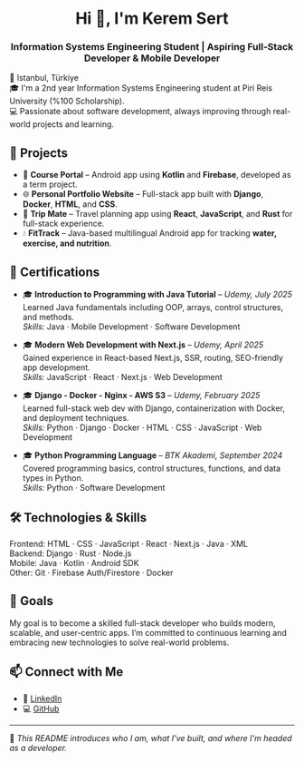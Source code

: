 <h1 align="center">Hi 👋, I'm Kerem Sert</h1>
<h3 align="center">Information Systems Engineering Student | Aspiring Full‑Stack Developer & Mobile Developer</h3>

📍 Istanbul, Türkiye  
🎓 I'm a 2nd year Information Systems Engineering student at Piri Reis University (%100 Scholarship).  
💻 Passionate about software development, always improving through real-world projects and learning.

## 🚀 Projects

- 📱 **Course Portal** – Android app using **Kotlin** and **Firebase**, developed as a term project.  
- 🌐 **Personal Portfolio Website** – Full-stack app built with **Django**, **Docker**, **HTML**, and **CSS**.  
- 🧳 **Trip Mate** – Travel planning app using **React**, **JavaScript**, and **Rust** for full-stack experience.  
- 💧 **FitTrack** – Java-based multilingual Android app for tracking **water, exercise, and nutrition**.

## 🏅 Certifications

- 🎓 **Introduction to Programming with Java Tutorial** – *Udemy, July 2025*  
  Learned Java fundamentals including OOP, arrays, control structures, and methods.  
  *Skills:* Java · Mobile Development · Software Development  

- 🎓 **Modern Web Development with Next.js** – *Udemy, April 2025*  
  Gained experience in React-based Next.js, SSR, routing, SEO-friendly app development.  
  *Skills:* JavaScript · React · Next.js · Web Development  

- 🎓 **Django - Docker - Nginx - AWS S3** – *Udemy, February 2025*  
  Learned full-stack web dev with Django, containerization with Docker, and deployment techniques.  
  *Skills:* Python · Django · Docker · HTML · CSS · JavaScript · Web Development  

- 🎓 **Python Programming Language** – *BTK Akademi, September 2024*  
  Covered programming basics, control structures, functions, and data types in Python.  
  *Skills:* Python · Software Development

## 🛠️ Technologies & Skills

Frontend: HTML · CSS · JavaScript · React · Next.js · Java · XML  
Backend: Django · Rust · Node.js   
Mobile: Java · Kotlin · Android SDK  
Other: Git · Firebase Auth/Firestore · Docker 

## 🎯 Goals

My goal is to become a skilled full-stack developer who builds modern, scalable, and user-centric apps. I’m committed to continuous learning and embracing new technologies to solve real-world problems.

## 📫 Connect with Me

- 💼 [LinkedIn](https://www.linkedin.com/in/keremsert/)  
- 💻 [GitHub](https://github.com/keremsert54)  

---

📌 *This README introduces who I am, what I've built, and where I'm headed as a developer.*

